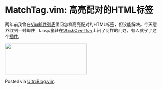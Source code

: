 # MatchTag.vim: 高亮配对的HTML标签

<p>两年前我曾在<a href="http://vim.1045645.n5.nabble.com/How-can-Vim-highlight-the-matching-tag-when-I-put-the-cursor-on-the-other-one-in-a-pair-of-tags-td1177554.html">Vim邮件列表</a>里问怎样高亮配对的HTML标签，但没能解决。今天意外收到一封邮件，Linqq童鞋在<a href="http://stackoverflow.com/questions/8168320/can-vim-highlight-matching-html-tags-like-notepad">StackOverflow</a>上问了同样的问题，有人就写了这个<a href="http://www.vim.org/scripts/script.php?script_id=3818">插件</a>。</p>

<p><a href="https://picasaweb.google.com/lh/photo/wGB584-nLWrQRHCQ7qgADdMTjNZETYmyPJy0liipFm0?feat=embedwebsite"><img src="https://lh3.googleusercontent.com/-ojoHK5ST944/Ts0QmwHOCXI/AAAAAAAAB1Q/ye0ko4Ob-gc/s800/2011-11-23.22%25253A40%25253A58.%2525E6%252593%2525B7%2525E5%25258F%252596%2525E9%252581%2525B8%2525E5%25258F%252596%2525E5%25258D%252580%2525E5%25259F%25259F.01.png" height="103" width="268" /></a></p>

<p>Posted via <a href="http://0x3f.org/?p=1894">UltraBlog.vim</a>.</p>

